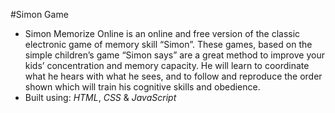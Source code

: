 #Simon Game

- Simon Memorize Online is an online and free version of the classic electronic game of memory skill “Simon”. These games, based on the simple children’s game “Simon says” are a great method to improve your kids’ concentration and memory capacity. He will learn to coordinate what he hears with what he sees, and to follow and reproduce the order shown which will train his cognitive skills and obedience.
- Built using: _HTML_, _CSS_ & _JavaScript_
